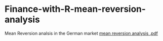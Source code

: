 # Finance-with-R-mean-reversion-analysis
Mean Reversion analsis in the German market
[mean reversion analysis .pdf](https://github.com/apeakoadou/Finance-with-R-mean-reversion-analysis/files/11461072/mean.reversion.analysis.pdf)

